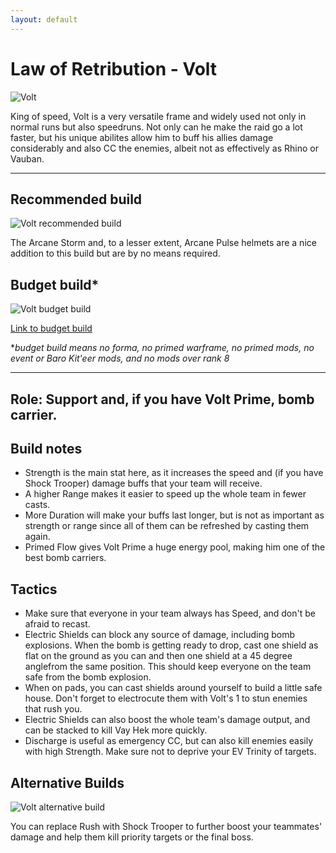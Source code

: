 ```yaml
---
layout: default
---
```

# Law of Retribution - Volt

![Volt](http://i.imgur.com/jByK7z8.png)

King of speed, Volt is a very versatile frame and widely used not only in normal runs but also speedruns. Not only can he make the raid go a lot faster, but his unique abilites allow him to buff his allies damage considerably and also CC the enemies, albeit not as effectively as Rhino or Vauban.

* * *

## Recommended build

![Volt recommended build](http://i.imgur.com/xWjefkj.jpg)

The Arcane Storm and, to a lesser extent, Arcane Pulse helmets are a nice addition to this build but are by no means required.

## Budget build*

![Volt budget build](http://i.imgur.com/SjyjhJp.png)

[Link to budget build](http://warframe-builder.com/Warframes/Builder/Volt/t_30_0300020020_4-2-5-5-3-5-6-6-5-7-1-5-12-5-7-14-4-5-34-8-5-57-0-5_57-15-7-5-4-9-5-9-14-9-12-7-6-11-f-f-34-5-f-f_0/en/1-0-21)

*_budget build means no forma, no primed warframe, no primed mods, no event or Baro Kit'eer mods, and no mods over rank 8_

* * *

## Role: Support and, if you have Volt Prime, bomb carrier.

## Build notes

* Strength is the main stat here, as it increases the speed and (if you have Shock Trooper) damage buffs that your team will receive.
* A higher Range makes it easier to speed up the whole team in fewer casts.
* More Duration will make your buffs last longer, but is not as important as strength or range since all of them can be refreshed by casting them again.
* Primed Flow gives Volt Prime a huge energy pool, making him one of the best bomb carriers.

## Tactics

* Make sure that everyone in your team always has Speed, and don't be afraid to recast.
* Electric Shields can block any source of damage, including bomb explosions. When the bomb is getting ready to drop, cast one shield as flat on the ground as you can and then one shield at a 45 degree anglefrom the same position. This should keep everyone on the team safe from the bomb explosion.
* When on pads, you can cast shields around yourself to build a little safe house. Don't forget to electrocute them with Volt's 1 to stun enemies that rush you.
* Electric Shields can also boost the whole team's damage output, and can be stacked to kill Vay Hek more quickly.
* Discharge is useful as emergency CC, but can also kill enemies easily with high Strength. Make sure not to deprive your EV Trinity of targets.

## Alternative Builds

![Volt alternative build](http://i.imgur.com/80ilckX.jpg)

You can replace Rush with Shock Trooper to further boost your teammates' damage and help them kill priority targets or the final boss.
